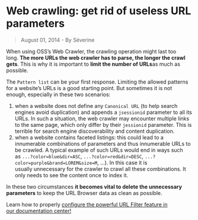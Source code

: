 # Web crawling: get rid of useless URL parameters

> August 01, 2014 - By Séverine

When using OSS’s Web Crawler, the crawling operation might last too long. **The more URLs the web crawler has to parse, the longer the crawl gets**. This is why it is important to **limit the number of URLs**as much as possible.

The `Pattern list` can be your first response. Limiting the allowed patterns for a website’s URLs is a good starting point. But sometimes it is not enough, especially in these two scenarios:

1. when a website does not define any `Canonical URL` (to help search engines avoid duplication) and appends a `jsessionid` parameter to all its URLs. In such a situation, the web crawler may encounter multiple links to the same page, which only differ by their `jessionid` parameter. This is terrible for search engine discoverability and content duplication.
2. when a website contains faceted listings: this could lead to a innumerable combinations of parameters and thus innumerable URLs to be crawled. A typical example of such URLs would end in ways such as `...?color=blue&dir=ASC`, `...?color=red&dir=DESC`, `...?color=purple&brand=LOREM&size=M`, ...). In this case it is usually unnecessary for the crawler to crawl all these combinations. It only needs to see the content once to index it.

In these two circumstances **it becomes vital to delete the unnecessary parameters** to keep the URL Browser data as clean as possible.

Learn how to properly [configure the powerful URL Filter feature in our documentation center!](http://www.opensearchserver.com/documentation/faq/crawling/how_to_use_URL_filter_feature.md)
